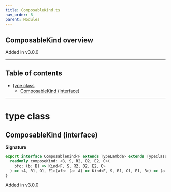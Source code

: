 ```yaml
---
title: ComposableKind.ts
nav_order: 8
parent: Modules
---
```


## ComposableKind overview

Added in v3.0.0

---

<h2 class="text-delta">Table of contents</h2>

- [type class](#type-class)
  - [ComposableKind (interface)](#composablekind-interface)

---

# type class

## ComposableKind (interface)

**Signature**

```ts
export interface ComposableKind<F extends TypeLambda> extends TypeClass<F> {
  readonly composeKind: <B, S, R2, O2, E2, C>(
    bfc: (b: B) => Kind<F, S, R2, O2, E2, C>
  ) => <A, R1, O1, E1>(afb: (a: A) => Kind<F, S, R1, O1, E1, B>) => (a: A) => Kind<F, S, R1 & R2, O1 | O2, E1 | E2, C>
}
```

Added in v3.0.0
